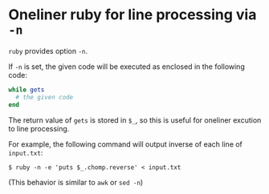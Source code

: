 # Oneliner ruby for line processing via `-n`

`ruby` provides option `-n`.

If `-n` is set, the given code will be executed as enclosed in the following code:

```ruby
while gets
  # the given code
end
```

The return value of `gets` is stored in `$_`, so this is useful for oneliner excution to line processing.

For example, the following command will output inverse of each line of `input.txt`:

```
$ ruby -n -e 'puts $_.chomp.reverse' < input.txt
```

(This behavior is similar to `awk` or `sed -n`)
